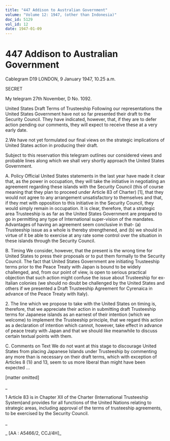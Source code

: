 ```yaml
---
title: "447 Addison to Australian Government"
volume: "Volume 12: 1947, (other than Indonesia)"
doc_id: 5129
vol_id: 12
date: 1947-01-09
---
```


# 447 Addison to Australian Government

Cablegram D19 LONDON, 9 January 1947, 10.25 a.m.

SECRET

My telegram 27th November, D No. 1092.

United States Draft Terms of Trusteeship Following our representations the United States Government have not so far presented their draft to the Security Council. They have indicated, however, that, if they are to defer action pending our comments, they will expect to receive these at a very early date.

2.We have not yet formulated our final views on the strategic implications of United States action in producing their draft.

Subject to this reservation this telegram outlines our considered views and probable lines along which we shall very shortly approach the United States Government.

A. Policy Official United States statements in the last year have made it clear that, as the power in occupation, they will take the initiative in negotiating an agreement regarding these islands with the Security Council (this of course meaning that they plan to proceed under Article 83 of Charter) [1], that they would not agree to any arrangement unsatisfactory to themselves and that, if they met with opposition to this initiative in the Security Council, they would simply remain in occupation. It is clear, therefore, that a strategic area Trusteeship is as far as the United States Government are prepared to go in permitting any type of International super-vision of the mandates. Advantages of having an agreement seem conclusive in that- (a) Trusteeship issue as a whole is thereby strengthened, and (b) we should in virtue of it be able to exercise at any rate some control over the situation in these islands through the Security Council.

B. Timing We consider, however, that the present is the wrong time for United States to press their proposals or to put them formally to the Security Council. The fact that United States Government are initiating Trusteeship terms prior to the Peace Treaty with Japan is bound to be widely challenged, and, from our point of view, is open to serious practical objection that such action might confuse the issue about Trusteeship for ex-Italian colonies (we should no doubt be challenged by the United States and others if we presented a Draft Trusteeship Agreement for Cyrenaica in advance of the Peace Treaty with Italy).

2\. The line which we propose to take with the United States on timing is, therefore, that we appreciate their action in submitting draft Trusteeship terms for Japanese islands as an earnest of their intention (which we welcome) to implement the Trusteeship principle, that we regard this action as a declaration of intention which cannot, however, take effect in advance of peace treaty with Japan and that we should like meanwhile to discuss certain textual points with them.

C. Comments on Text We do not want at this stage to discourage United States from placing Japanese Islands under Trusteeship by commenting any more than is necessary on their draft terms, which with exception of Articles 8 (1i) and 13, seem to us more liberal than might have been expected ...

[matter omitted]

_

1 Article 83 is in Chapter XII of the Charter (International Trusteeship System)and provides for all functions of the United Nations relating to strategic areas, including approval of the terms of trusteeship agreements, to be exercised by the Security Council.

_

_ [AA : A5466/2, CCJ/4H]_
